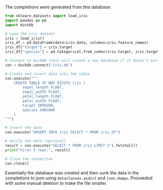

The completions were generated from this database:

```python
from sklearn.datasets import load_iris
import pandas as pd
import duckdb

# Load the iris dataset
iris = load_iris()
iris_df = pd.DataFrame(data=iris.data, columns=iris.feature_names)
iris_df["target"] = iris.target
iris_df["species"] = pd.Categorical.from_codes(iris.target, iris.target_names)

# Connect to DuckDB (this will create a new database if it doesn't exist)
con = duckdb.connect("iris.db")

# Create and insert data into the table
con.execute("""
    CREATE TABLE IF NOT EXISTS iris (
        sepal_length FLOAT,
        sepal_width FLOAT,
        petal_length FLOAT,
        petal_width FLOAT,
        target INTEGER,
        species VARCHAR
    )
""")

# Insert the data
con.execute("INSERT INTO iris SELECT * FROM iris_df")

# Verify the data (optional)
result = con.execute("SELECT * FROM iris LIMIT 5").fetchall()
print("First 5 rows:", result)

# Close the connection
con.close()
```
Essentially the database was created and then sunk the data in the completions
to json using `dataclasses.asdict` and `json.dumps`. Proceeded with some manual
deletion to make the file smaller.

